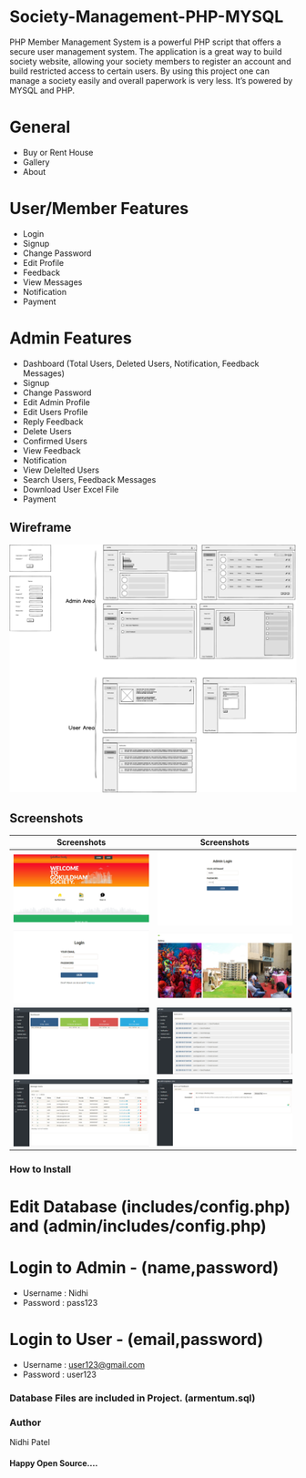 # Society-Management-PHP-MYSQL

PHP Member Management System is a powerful PHP script that offers a secure user management system. The application is a great way to build society website, allowing your society members to register an account and build restricted access to certain users. By using this project one can manage a society easily and overall paperwork is very less. It’s powered by MYSQL and PHP.

# General 
* Buy or Rent House
* Gallery
* About 

# User/Member Features

* Login
* Signup
* Change Password
* Edit Profile
* Feedback
* View Messages
* Notification
* Payment

# Admin Features

* Dashboard (Total Users, Deleted Users, Notification, Feedback Messages)
* Signup
* Change Password
* Edit Admin Profile
* Edit Users Profile
* Reply Feedback
* Delete Users
* Confirmed Users
* View Feedback
* Notification
* View Delelted Users
* Search Users, Feedback Messages
* Download User Excel File 
* Payment

## Wireframe

 <img src="/Sc/wireframe.png">

## Screenshots

| Screenshots  | Screenshots |
| ------------- | ------------- |
| <img src="/Sc/1.PNG"> | <img src="/Sc/2.PNG"> |
| <img src="/Sc/3.PNG"> | <img src="/Sc/4.PNG"> |
| <img src="/Sc/5.PNG"> | <img src="/Sc/6.PNG"> |
| <img src="/Sc/7.PNG"> | <img src="/Sc/8.PNG"> |

### How to Install

# Edit Database (includes/config.php) and (admin/includes/config.php)

# Login to Admin - (name,password)
* Username : Nidhi
* Password : pass123

# Login to User - (email,password)
* Username : user123@gmail.com
* Password : user123

### Database Files are included in Project. (armentum.sql)

### Author

Nidhi Patel

#### Happy Open Source....


